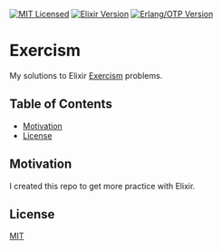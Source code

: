 [![MIT Licensed](https://img.shields.io/badge/license-MIT-blue.svg)](https://github.com/jeremy-miller/exercism/blob/master/LICENSE)
[![Elixir Version](https://img.shields.io/badge/Elixir-1.4-blue.svg)]()
[![Erlang/OTP Version](https://img.shields.io/badge/Erlang%2FOTP-19.3-blue.svg)]()

# Exercism
My solutions to Elixir [Exercism](http://exercism.io/languages/elixir/exercises) problems.

## Table of Contents
- [Motivation](#motivation)
- [License](#license)

## Motivation
I created this repo to get more practice with Elixir.

## License
[MIT](https://github.com/jeremy-miller/exercism/blob/master/LICENSE)
